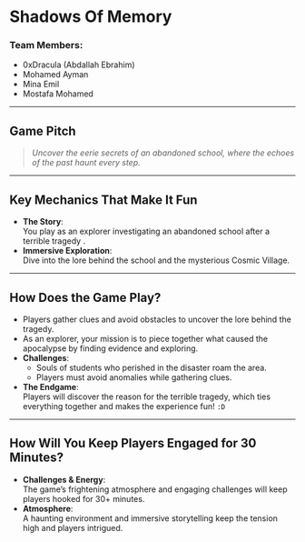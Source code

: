 #  **Shadows Of Memory**  

###  **Team Members:**  
- 0xDracula (Abdallah Ebrahim)
- Mohamed Ayman  
- Mina Emil
- Mostafa Mohamed

---

##  **Game Pitch**  
> *Uncover the eerie secrets of an abandoned school, where the echoes of the past haunt every step.*

---

## **Key Mechanics That Make It Fun**  
- **The Story**:  
  You play as an explorer investigating an abandoned school after a terrible tragedy .  
- **Immersive Exploration**:  
  Dive into the lore behind the school and the mysterious Cosmic Village.  

---

## **How Does the Game Play?**  
- Players gather clues and avoid obstacles to uncover the lore behind the tragedy.  
- As an explorer, your mission is to piece together what caused the apocalypse by finding evidence and exploring.  
- **Challenges**:  
  - Souls of students who perished in the disaster roam the area.  
  - Players must avoid anomalies while gathering clues.  
- **The Endgame**:  
  Players will discover the reason for the terrible tragedy, which ties everything together and makes the experience fun! `:D`  

---

## **How Will You Keep Players Engaged for 30 Minutes?**  
- **Challenges & Energy**:  
  The game’s frightening atmosphere and engaging challenges will keep players hooked for 30+ minutes.  
- **Atmosphere**:  
  A haunting environment and immersive storytelling keep the tension high and players intrigued.  
